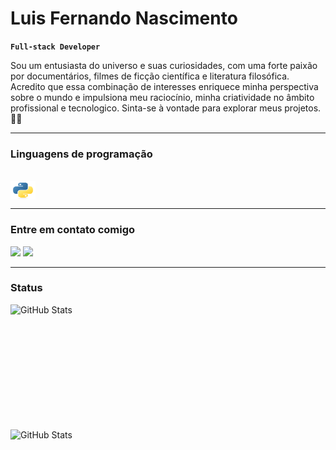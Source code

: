 # Luis Fernando Nascimento

**`Full-stack Developer`**

Sou um entusiasta do universo e suas curiosidades, com uma forte paixão por documentários, filmes de ficção científica e literatura filosófica. Acredito que essa combinação de interesses enriquece minha perspectiva sobre o mundo e impulsiona meu raciocínio, minha criatividade no âmbito profissional e tecnologico. Sinta-se à vontade para explorar meus projetos. 🚀✨

---

### Linguagens de programação
<div style="display: inline_block"><br>
<img align="center" alt="Luisantz-Python" height="30" width="40" src="https://raw.githubusercontent.com/devicons/devicon/master/icons/python/python-original.svg">
   </div>

   ---

### Entre em contato comigo
<div> 
   <a href = "mailto:contatoluis.fnascimento@gmail.com"><img src="https://img.shields.io/badge/-Gmail-%23333?style=for-the-badge&logo=gmail&logoColor=red" target="_"></a>
   <a href="https://www.linkedin.com/in/luis-fernando-nascimento-6b52a2128/" target="_blank"><img src="https://img.shields.io/badge/-LinkedIn-%230077B5?style=for-the-badge&logo=linkedin&logoColor=white" target="_blank"></a> 
 </div>

---

### Status
<p>
   <img 
     align="left" 
     alt="GitHub Stats" 
     height="200" 
     width="400"
     style="padding-right: 10px;" 
     src="https://github-readme-stats.vercel.app/api?username=luisantz&show_icons=true&theme=dark&include_all_commits=true&locale=pt-br" 
   />
 
 <img 
       align="left" 
       alt="GitHub Stats" 
       height="200" 
       width="400"
       src="https://github-readme-stats.vercel.app/api/top-langs/?username=luisantz&theme=dark&layout=compact&custom_title=Tecnologias&langs_count=9" 
   />
 
 </p>

 
